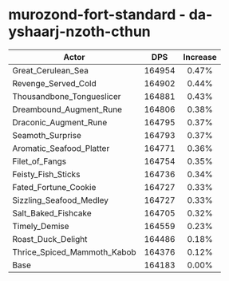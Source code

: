 # murozond-fort-standard - da-yshaarj-nzoth-cthun
| Actor | DPS | Increase |
|---|:---:|:---:|
|Great_Cerulean_Sea|164954|0.47%|
|Revenge_Served_Cold|164902|0.44%|
|Thousandbone_Tongueslicer|164881|0.43%|
|Dreambound_Augment_Rune|164806|0.38%|
|Draconic_Augment_Rune|164795|0.37%|
|Seamoth_Surprise|164793|0.37%|
|Aromatic_Seafood_Platter|164771|0.36%|
|Filet_of_Fangs|164754|0.35%|
|Feisty_Fish_Sticks|164736|0.34%|
|Fated_Fortune_Cookie|164727|0.33%|
|Sizzling_Seafood_Medley|164727|0.33%|
|Salt_Baked_Fishcake|164705|0.32%|
|Timely_Demise|164559|0.23%|
|Roast_Duck_Delight|164486|0.18%|
|Thrice_Spiced_Mammoth_Kabob|164376|0.12%|
|Base|164183|0.00%|

